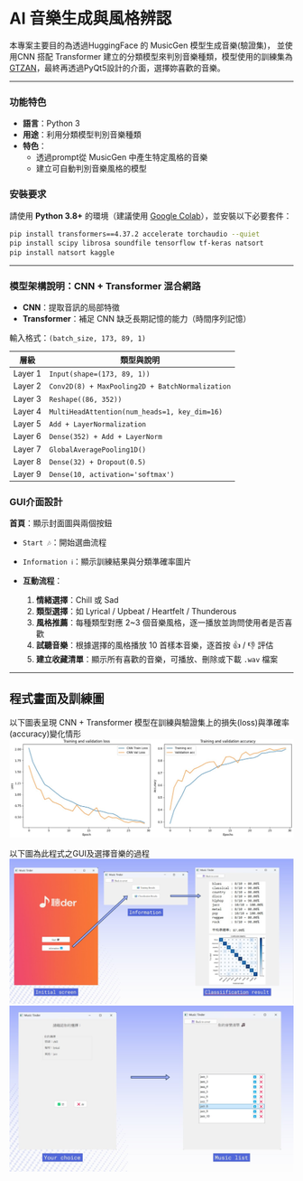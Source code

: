 # AI 音樂生成與風格辨認
本專案主要目的為透過HuggingFace 的 MusicGen 模型生成音樂(驗證集)， 並使用CNN 搭配 Transformer 建立的分類模型來判別音樂種類，模型使用的訓練集為[GTZAN](https://www.kaggle.com/datasets/andradaolteanu/gtzan-dataset-music-genre-classification)，最終再透過PyQt5設計的介面，選擇妳喜歡的音樂。


---

### 功能特色
- **語言**：Python 3
- **用途**：利用分類模型判別音樂種類
- **特色**：
     - 透過prompt從 MusicGen 中產生特定風格的音樂
     - 建立可自動判別音樂風格的模型


### 安裝要求
請使用 **Python 3.8+** 的環境（建議使用 [Google Colab](https://colab.research.google.com/)），並安裝以下必要套件：
```bash
pip install transformers==4.37.2 accelerate torchaudio --quiet
pip install scipy librosa soundfile tensorflow tf-keras natsort
pip install natsort kaggle
```
---

### 模型架構說明：CNN + Transformer 混合網路

- **CNN**：提取音訊的局部特徵
- **Transformer**：補足 CNN 缺乏長期記憶的能力（時間序列記憶）

輸入格式：`(batch_size, 173, 89, 1)`

| 層級 | 類型與說明 |
|------|------------|
| Layer 1 | `Input(shape=(173, 89, 1))` |
| Layer 2 | `Conv2D(8) + MaxPooling2D + BatchNormalization` |
| Layer 3 | `Reshape((86, 352))`  |
| Layer 4 | `MultiHeadAttention(num_heads=1, key_dim=16)`|
| Layer 5 | `Add + LayerNormalization`|
| Layer 6 | `Dense(352) + Add + LayerNorm`|
| Layer 7 | `GlobalAveragePooling1D()`|
| Layer 8 | `Dense(32) + Dropout(0.5)`|
| Layer 9 | `Dense(10, activation='softmax')`|


### GUI介面設計
**首頁**：顯示封面圖與兩個按鈕
  - `Start 🎶`：開始選曲流程  
  - `Information ℹ️`：顯示訓練結果與分類準確率圖片  

- **互動流程**：
  1. **情緒選擇**：Chill 或 Sad
  2. **類型選擇**：如 Lyrical / Upbeat / Heartfelt / Thunderous
  3. **風格推薦**：每種類型對應 2~3 個音樂風格，逐一播放並詢問使用者是否喜歡
  4. **試聽音樂**：根據選擇的風格播放 10 首樣本音樂，逐首按 👍 / 👎 評估
  5. **建立收藏清單**：顯示所有喜歡的音樂，可播放、刪除或下載 `.wav` 檔案
 
---
## 程式畫面及訓練圖
以下圖表呈現 CNN + Transformer 模型在訓練與驗證集上的損失(loss)與準確率(accuracy)變化情形
![模型訓練過程圖](image/training_result.jpg)

以下圖為此程式之GUI及選擇音樂的過程
![GUI](images/GUI.jpg)
![GUI](images/GUI2.jpg)
